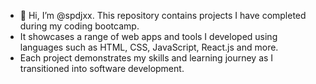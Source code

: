 - 👋 Hi, I’m @spdjxx. This repository contains projects I have completed during my coding bootcamp.
- It showcases a range of web apps and tools I developed using languages such as HTML, CSS, JavaScript, React.js and more.
- Each project demonstrates my skills and learning journey as I transitioned into software development.

<!---
spdjxx/spdjxx is a ✨ special ✨ repository because its `README.md` (this file) appears on your GitHub profile.
You can click the Preview link to take a look at your changes.
--->
